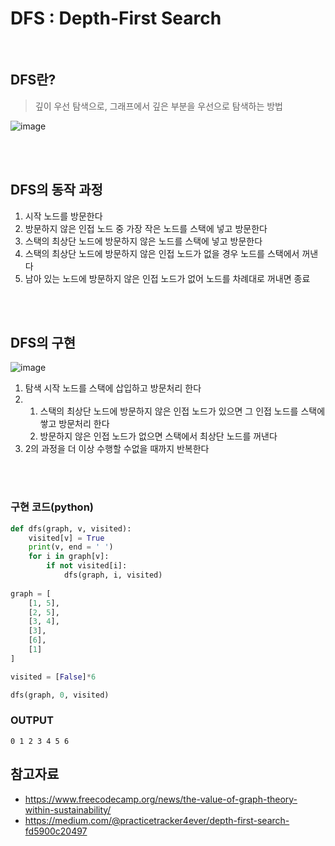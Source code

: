 # DFS : Depth-First Search

<br>

## DFS란?

> 깊이 우선 탐색으로, 그래프에서 깊은 부분을 우선으로 탐색하는 방법

![image](https://github.com/user-attachments/assets/85a937fe-2428-4cdd-84fd-d322bde1d0ab)

<br>
<br>

## DFS의 동작 과정

1. 시작 노드를 방문한다
2. 방문하지 않은 인접 노드 중 가장 작은 노드를 스택에 넣고 방문한다
3. 스택의 최상단 노드에 방문하지 않은 노드를 스택에 넣고 방문한다
4. 스택의 최상단 노드에 방문하지 않은 인접 노드가 없을 경우 노드를 스택에서 꺼낸다
5. 남아 있는 노드에 방문하지 않은 인접 노드가 없어 노드를 차례대로 꺼내면 종료

<br>
<br>

## DFS의 구현

![image](https://github.com/user-attachments/assets/f32077d6-63cf-4067-8c81-c03fe636b6fb)

1. 탐색 시작 노드를 스택에 삽입하고 방문처리 한다
2. 1. 스택의 최상단 노드에 방문하지 않은 인접 노드가 있으면 그 인접 노드를 스택에 쌓고 방문처리 한다
   2. 방문하지 않은 인접 노드가 없으면 스택에서 최상단 노드를 꺼낸다
3. 2의 과정을 더 이상 수행할 수없을 때까지 반복한다

<br>
<br>

### 구현 코드(python)

```python
def dfs(graph, v, visited):
    visited[v] = True
    print(v, end = ' ')
    for i in graph[v]:
        if not visited[i]:
            dfs(graph, i, visited)
      
graph = [
    [1, 5],
    [2, 5],
    [3, 4],
    [3],
    [6],
    [1]
]

visited = [False]*6

dfs(graph, 0, visited)
```

### OUTPUT

````
0 1 2 3 4 5 6 
````

## 참고자료

- https://www.freecodecamp.org/news/the-value-of-graph-theory-within-sustainability/
- https://medium.com/@practicetracker4ever/depth-first-search-fd5900c20497

